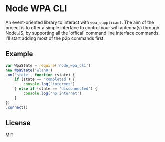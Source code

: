 # Node WPA CLI

An event-oriented library to interact with `wpa_supplicant`. The aim of the project is to offer a simple interface to control
your wifi antenna(s) through Node.JS, by supporting all the 'offical' command line interface commands. I'll start adding 
most of the p2p commands first.

## Example

```js
var WpaState = require('node_wpa_cli')
new WpaState('wlan0')
.on('state', function (state) {
	if (state == 'completed') {
		console.log('internet')
	} else if (state == 'disconnected') {
		console.log('no internet')
	}
})
.connect()

```

## License

MIT
